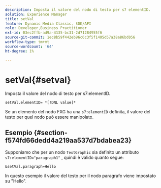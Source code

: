 ```yaml
---
description: Imposta il valore del nodo di testo per s7 elementID.
solution: Experience Manager
title: setVal
feature: Dynamic Media Classic, SDK/API
role: Developer,Business Practitioner
exl-id: 03ec2ffb-ad9a-4135-bc31-2d71284955f6
source-git-commit: 1ec8b59f442eb96c6c3f5f1405d57a38a86bd056
workflow-type: tm+mt
source-wordcount: '64'
ht-degree: 1%

---
```


# setVal{#setval}

Imposta il valore del nodo di testo per s7:elementID.

`setVal.elementID= *[!DNL value]*`

Se un elemento del nodo FXG ha una `s7:elementID` definita, il valore del testo per quel nodo può essere manipolato.

## Esempio {#section-f574fd66dedd4a219aa537d7bdabea23}

Supponiamo che per un nodo `TextGraphic` sia definito un attributo `s7:elementID="paragraph1"` , quindi è valido quanto segue:

`&setVal.paragraph=Hello`

In questo esempio il valore del testo per il nodo paragrafo viene impostato su &quot;Hello&quot;.
